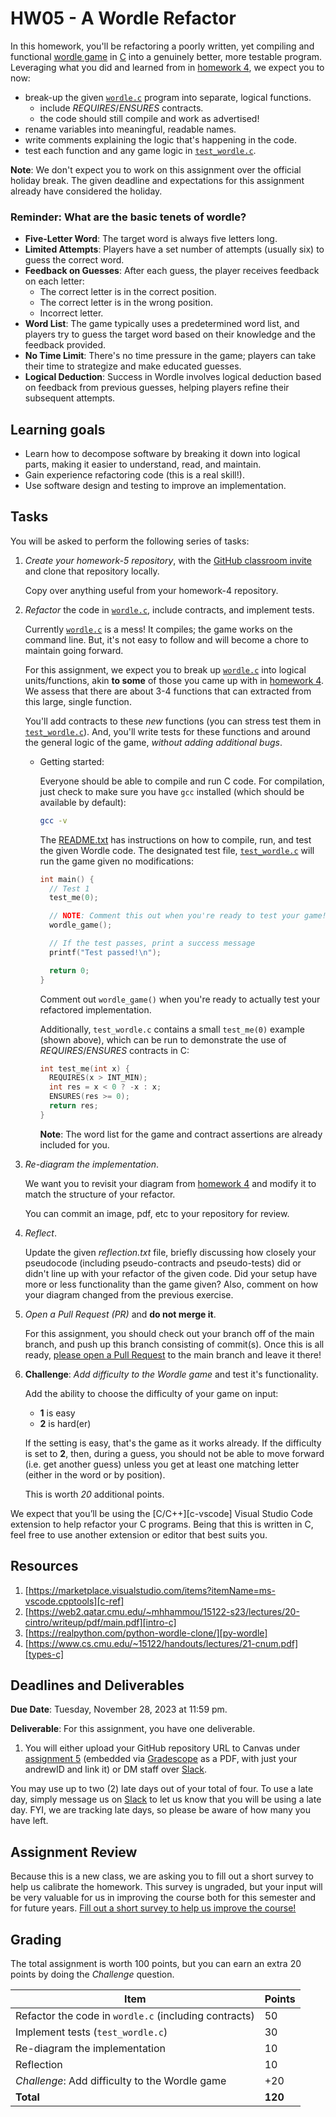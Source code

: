 # HW05 - A Wordle Refactor

In this homework, you'll be refactoring a poorly written, yet
compiling and functional [wordle game][wordle-game] in [C][intro-c] into
a genuinely better, more testable program. Leveraging what you did and learned
from in [homework 4][hw04], we expect you to now:

* break-up the given [`wordle.c`][wordle.c] program into separate, logical functions.
  * include *REQUIRES*/*ENSURES* contracts.
  * the code should still compile and work as advertised!
* rename variables into meaningful, readable names.
* write comments explaining the logic that's happening in the code.
* test each function and any game logic in [`test_wordle.c`][test_wordle.c].

**Note**: We don't expect you to work on this assignment over the official
holiday break. The given deadline and expectations for this assignment already
have considered the holiday.

### Reminder: What are the basic tenets of wordle?

* **Five-Letter Word**: The target word is always five letters long.
* **Limited Attempts**: Players have a set number of attempts (usually six) to guess the correct word.
* **Feedback on Guesses**: After each guess, the player receives feedback on each letter:
  - The correct letter is in the correct position.
  - The correct letter is in the wrong position.
  - Incorrect letter.
* **Word List**: The game typically uses a predetermined word list, and players
  try to guess the target word based on their knowledge and the feedback provided.
* **No Time Limit**: There's no time pressure in the game; players can take their
  time to strategize and make educated guesses.
* **Logical Deduction**: Success in Wordle involves logical deduction based on
  feedback from previous guesses, helping players refine their subsequent attempts.

## Learning goals
- Learn how to decompose software by breaking it down into logical parts,
  making it easier to understand, read, and maintain.
- Gain experience refactoring code (this is a real skill!).
- Use software design and testing to improve an implementation.

## Tasks
You will be asked to perform the following series of tasks:

1. *Create your homework-5 repository*, with the [GitHub classroom invite][invite]
   and clone that repository locally.

   Copy over anything useful from your homework-4 repository.

2. *Refactor* the code in [`wordle.c`][wordle.c], include contracts, and implement
   tests.

   Currently [`wordle.c`][wordle.c] is a mess! It compiles; the game works on
   the command line. But, it's not easy to follow and will become a chore to
   maintain going forward.

   For this assignment, we expect you to break up [`wordle.c`][wordle.c] into
   logical units/functions, akin **to some** of those you came up with in
   [homework 4][hw04]. We assess that there are about 3-4 functions that can
   extracted from this large, single function.

   You'll add contracts to these *new* functions (you can stress test them in
   [`test_wordle.c`][test_wordle.c]). And, you'll write tests for these
   functions and around the general logic of the game,
   *without adding additional bugs*.

   - Getting started:

     Everyone should be able to compile and run C code. For compilation,
     just check to make sure you have `gcc` installed (which should be available
     by default):

     ```sh
     gcc -v
     ```

     The [README.txt][readme.txt] has instructions on how to compile, run, and
     test the given Wordle code. The designated test file, [`test_wordle.c`][test_wordle.c]
     will run the game given no modifications:

     ```c
     int main() {
       // Test 1
       test_me(0);

       // NOTE: Comment this out when you're ready to test your game!
       wordle_game();

       // If the test passes, print a success message
       printf("Test passed!\n");

       return 0;
     }
     ```

     Comment out `wordle_game()` when you're ready to actually test your
     refactored implementation.

     Additionally, `test_wordle.c` contains a small `test_me(0)` example
     (shown above), which can be run to demonstrate the use of
     *REQUIRES*/*ENSURES* contracts in C:

     ```c
     int test_me(int x) {
       REQUIRES(x > INT_MIN);
       int res = x < 0 ? -x : x;
       ENSURES(res >= 0);
       return res;
     }
     ```

     **Note**: The word list for the game and contract assertions are already
     included for you.

3. *Re-diagram the implementation*.

   We want you to revisit your diagram from [homework 4][hw04] and modify it
   to match the structure of your refactor.

   You can commit an image, pdf, etc to your repository for review.

4. *Reflect*.

   Update the given *reflection.txt* file, briefly discussing how
   closely your pseudocode (including pseudo-contracts and pseudo-tests)
   did or didn't line up with your refactor of the given code. Did your setup
   have more or less functionality than the game given? Also, comment on how
   your diagram changed from the previous exercise.

5. *Open a Pull Request (PR)* and **do not merge it**.

    For this assignment, you should check out your branch off of the main branch,
    and push up this branch consisting of commit(s). Once this is all ready,
    [please open a Pull Request][gh-pr] to the main branch and leave it there!

6. **Challenge**: *Add difficulty to the Wordle game* and test it's
   functionality.

   Add the ability to choose the difficulty of your game on input:

   * **1** is easy
   * **2** is hard(er)

   If the setting is easy, that's the game as it works already. If the
   difficulty is set to **2**, then, during a guess, you should not be
   able to move forward (i.e. get another guess) unless you get at least
   one matching letter (either in the word or by position).

   This is worth *20* additional points.


We expect that you’ll be using the [C/C++][c-vscode] Visual Studio Code
extension to help refactor your C programs. Being that this is written
in C, feel free to use another extension or editor that best suits you.

## Resources
1. [https://marketplace.visualstudio.com/items?itemName=ms-vscode.cpptools][c-ref]
2. [https://web2.qatar.cmu.edu/~mhhammou/15122-s23/lectures/20-cintro/writeup/pdf/main.pdf][intro-c]
3. [https://realpython.com/python-wordle-clone/][py-wordle]
4. [https://www.cs.cmu.edu/~15122/handouts/lectures/21-cnum.pdf][types-c]

## Deadlines and Deliverables
**Due Date**: Tuesday, November 28, 2023 at 11:59 pm.

**Deliverable**: For this assignment, you have one deliverable.
1) You will either upload your GitHub repository URL to Canvas under
[assignment 5][canvas-5] (embedded via [Gradescope][gradescope] as a PDF, with
just your andrewID and link it) or DM staff over [Slack][slack].

You may use up to two (2) late days out of your total of four. To use a late
day, simply message us on [Slack][slack] to let us know that you will be using a
late day. FYI, we are tracking late days, so please be aware of how many you
have left.

## Assignment Review
Because this is a new class, we are asking you to fill out a short survey to
help us calibrate the homework.  This survey is ungraded, but your input will be
very valuable for us in improving the course both for this semester and for
future years. [Fill out a short survey to help us improve the course!][survey]

## Grading
The total assignment is worth 100 points, but you can earn an extra 20 points
by doing the *Challenge* question.

| Item        | Points    |
| ----------- | ----------- |
| Refactor the code in `wordle.c` (including contracts)  | 50 |
| Implement tests (`test_wordle.c`) | 30 |
| Re-diagram the implementation | 10 |
| Reflection | 10 |
| *Challenge*: Add difficulty to the Wordle game | +20 |
| **Total**       | **120**  |


[c-ref]: https://c0.cs.cmu.edu/docs/c0-reference.pdf
[canvas-5]: https://canvas.cmu.edu/courses/36702/assignments/654368
[gh-pr]: https://docs.github.com/en/pull-requests/collaborating-with-pull-requests/proposing-changes-to-your-work-with-pull-requests/creating-a-pull-request
[gradescope]: https://www.gradescope.com/courses/576470
[hw04]: https://github.com/CMU-07-120/intro-to-software-construction/blob/main/homework4.md
[intro-c]: https://web2.qatar.cmu.edu/~mhhammou/15122-s23/lectures/20-cintro/writeup/pdf/main.pdf
[invite]: https://classroom.github.com/a/MllDoNW1
[py-wordle]: https://realpython.com/python-wordle-clone/
[readme.txt]: https://github.com/CMU-07-120/hw05/blob/main/README.txt
[slack]: https://cmu-07-120.slack.com/archives/C0629E4EBJ5
[survey]: https://forms.gle/fuVse4LrpHKQYNcW8
[test_wordle.c]: https://github.com/CMU-07-120/hw05/blob/main/test_wordle.c
[types-c]: https://www.cs.cmu.edu/~15122/handouts/lectures/21-cnum.pdf
[wordle-game]: https://www.nytimes.com/games/wordle/index.html
[wordle.c]: https://github.com/CMU-07-120/hw05/blob/main/wordle.c
